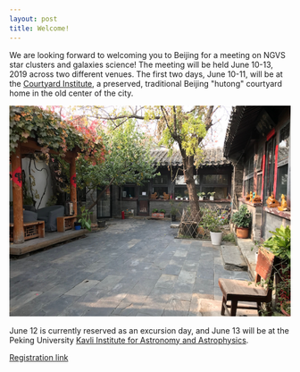 ```yaml
---
layout: post
title: Welcome!
---
```


We are looking forward to welcoming you to Beijing for a meeting on NGVS star clusters and galaxies science! The meeting will be held June 10-13, 2019 across two different venues. The first two days, June 10-11, will be at the [Courtyard Institute](http://www.courtyardinstitute.com/?page_id=778&lang=en), a preserved, traditional Beijing "hutong" courtyard home in the old center of the city. 

![alt text](https://github.com/ngvs2019/ngvs2019.github.io/blob/master/images/courtyard_small.png "Courtyard Institute")

June 12 is currently reserved as an excursion day, and June 13 will be at the Peking University [Kavli Institute for Astronomy and Astrophysics](http://kiaa.pku.edu.cn).

<a href="https://ko.surveymonkey.com/r/BM7CKG7" target="_blank">Registration link</a>
